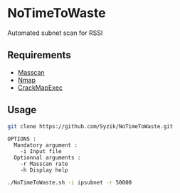 # NoTimeToWaste

Automated subnet scan for RSSI 


## Requirements 
  - [Masscan](https://github.com/robertdavidgraham/masscan)
  - [Nmap](https://github.com/nmap/nmap)
  - [CrackMapExec](https://github.com/byt3bl33d3r/CrackMapExec)

## Usage

```bash
git clone https://github.com/Syzik/NoTimeToWaste.git
```

```
OPTIONS : 
  Mandatory argument : 
    -i Input file 
  Optionnal arguments : 
    -r Masscan rate
    -h Display help
```

```bash
./NoTimeToWaste.sh -i ipsubnet -r 50000
```
